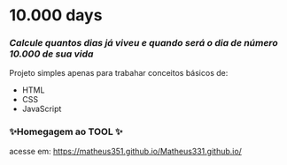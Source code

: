 # 10.000 days

### _Calcule quantos dias já viveu e quando será o dia de número 10.000 de sua vida_

Projeto simples apenas para trabahar conceitos básicos de:

- HTML
- CSS
- JavaScript

###  ✨Homegagem ao TOOL ✨

acesse em: https://matheus351.github.io/Matheus331.github.io/
